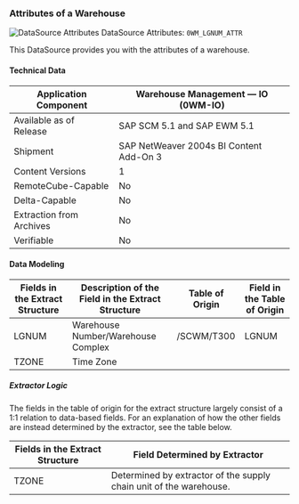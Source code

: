### Attributes of a Warehouse

![DataSource Attributes](https://help.sap.com/doc/saphelp_ewm94/9.4/en-US/graphics/BICObjDataSourceAttributesMasterData.gif) DataSource Attributes: `0WM_LGNUM_ATTR`

This DataSource provides you with the attributes of a warehouse.

#### Technical Data

| Application Component    | Warehouse Management — IO (0WM-IO)      |
| ------------------------ | --------------------------------------- |
| Available as of Release  | SAP SCM 5.1 and SAP EWM 5.1             |
| Shipment                 | SAP NetWeaver 2004s BI Content Add-On 3 |
| Content Versions         | 1                                       |
| RemoteCube-Capable       | No                                      |
| Delta-Capable            | No                                      |
| Extraction from Archives | No                                      |
| Verifiable               | No                                      |

#### Data Modeling

| Fields in the Extract Structure | Description of the Field in the Extract Structure | Table of Origin | Field in the Table of Origin |
| ------------------------------- | ------------------------------------------------- | --------------- | ---------------------------- |
| LGNUM                           | Warehouse Number/Warehouse Complex                | /SCWM/T300      | LGNUM                        |
| TZONE                           | Time Zone                                         |                 |                              |

##### Extractor Logic

The fields in the table of origin for the extract structure largely consist of a 1:1 relation to data-based fields. For an explanation of how the other fields are instead determined by the extractor, see the table below.

| Fields in the Extract Structure | Field Determined by Extractor                                |
| ------------------------------- | ------------------------------------------------------------ |
| TZONE                           | Determined by extractor of the supply chain unit of the warehouse. |